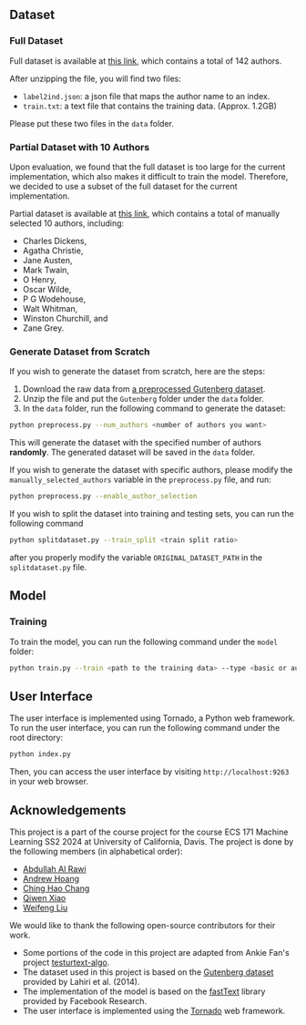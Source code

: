 ## Dataset

### Full Dataset

Full dataset is available at [this link](https://drive.google.com/file/d/1OYc1ZZzOeyFWTkMWj3lwfqgMy72B9YVx/view?usp=sharing), which contains a total of 142 authors.

After unzipping the file, you will find two files:

- `label2ind.json`: a json file that maps the author name to an index.
- `train.txt`: a text file that contains the training data. (Approx. 1.2GB)

Please put these two files in the `data` folder.

### Partial Dataset with 10 Authors

Upon evaluation, we found that the full dataset is too large for the current implementation, which also makes it difficult to train the model. Therefore, we decided to use a subset of the full dataset for the current implementation.

Partial dataset is available at [this link](https://drive.google.com/file/d/1RKZTOsffCXKvn8_qzABmw468L4ZbmcGp/view?usp=sharing), which contains a total of manually selected 10 authors, including:

- Charles Dickens,
- Agatha Christie,
- Jane Austen,
- Mark Twain,
- O Henry,
- Oscar Wilde,
- P G Wodehouse,
- Walt Whitman,
- Winston Churchill, and 
- Zane Grey.

### Generate Dataset from Scratch

If you wish to generate the dataset from scratch, here are the steps:

1. Download the raw data from [a preprocessed Gutenberg dataset](https://drive.google.com/file/d/1i8eeP79dN2TwIK7H4qr_Y-ji1cB19SMU/view).
2. Unzip the file and put the `Gutenberg` folder under the `data` folder.
3. In the `data` folder, run the following command to generate the dataset:

```bash
python preprocess.py --num_authors <number of authors you want>
```

This will generate the dataset with the specified number of authors **randomly**. The generated dataset will be saved in the `data` folder.

If you wish to generate the dataset with specific authors, please modify the `manually_selected_authors` variable in the `preprocess.py` file, and run:

```bash
python preprocess.py --enable_author_selection
```

If you wish to split the dataset into training and testing sets, you can run the following command

```bash
python splitdataset.py --train_split <train split ratio>
```

after you properly modify the variable `ORIGINAL_DATASET_PATH` in the `splitdataset.py` file.

## Model

### Training

To train the model, you can run the following command under the `model` folder:

```bash
python train.py --train <path to the training data> --type <basic or autotune> --test <path to the testing data> --val <path to the validation data> --model <path to save the model> --label2ind <path to the label2ind file>
```

## User Interface

The user interface is implemented using Tornado, a Python web framework. To run the user interface, you can run the following command under the root directory:

```bash
python index.py
```

Then, you can access the user interface by visiting `http://localhost:9263` in your web browser.

## Acknowledgements

This project is a part of the course project for the course ECS 171 Machine Learning SS2 2024 at University of California, Davis. The project is done by the following members (in alphabetical order):

- [Abdullah Al Rawi](https://github.com/Abdullah-alrawi2002)
- [Andrew Hoang](https://github.com/andrewh965)
- [Ching Hao Chang](https://github.com/justin00195)
- [Qiwen Xiao](https://github.com/Charley-xiao)
- [Weifeng Liu](https://github.com/weiL593)

We would like to thank the following open-source contributors for their work.

- Some portions of the code in this project are adapted from Ankie Fan's project [testurtext-algo](https://github.com/AnkieFan/testurtext-algo/tree/main).
- The dataset used in this project is based on the [Gutenberg dataset](https://shibamoulilahiri.github.io/gutenberg_dataset.html) provided by Lahiri et al. (2014).
- The implementation of the model is based on the [fastText](https://fasttext.cc/) library provided by Facebook Research.
- The user interface is implemented using the [Tornado](https://www.tornadoweb.org/en/stable/) web framework.
